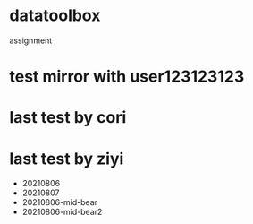 # datatoolbox
assignment

# test mirror with user123123123
# last test by cori
# last test by ziyi
  * 20210806
  * 20210807
  * 20210806-mid-bear
  * 20210806-mid-bear2
